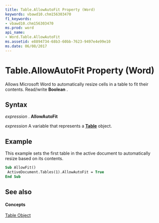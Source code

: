 ```yaml
---
title: Table.AllowAutoFit Property (Word)
keywords: vbawd10.chm156303470
f1_keywords:
- vbawd10.chm156303470
ms.prod: word
api_name:
- Word.Table.AllowAutoFit
ms.assetid: e8894734-68b3-60bb-7623-9497e4e99e10
ms.date: 06/08/2017
---
```



# Table.AllowAutoFit Property (Word)

Allows Microsoft Word to automatically resize cells in a table to fit their contents. Read/write  **Boolean** .


## Syntax

 _expression_ . **AllowAutoFit**

 _expression_ A variable that represents a **[Table](Word.Table.md)** object.


## Example

This example sets the first table in the active document to automatically resize based on its contents.


```vb
Sub AllowFit() 
 ActiveDocument.Tables(1).AllowAutoFit = True 
End Sub
```


## See also


#### Concepts


[Table Object](Word.Table.md)

